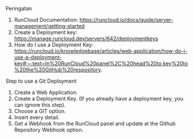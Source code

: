 Peringatan

1. RunCloud Documentation: https://runcloud.io/docs/guide/server-management/getting-started
2. Create a Deployment key: https://manage.runcloud.dev/servers/642/deploymentkeys
3. How do I use a Deployment Key: https://runcloud.io/knowledgebase/articles/web-application/how-do-i-use-a-deployment-key#:~:text=In%20RunCloud%20panel%2C%20head%20to,key%20to%20the%20GitHub%20respository.

Step to use a Git Deployment
1. Create a Web Application.
2. Create a Deployment Key. (If you already have a deployment key, you can ignore this step).
3. Choose a GIT option.
4. Insert every detail.
5. Get a Webhook from the RunCloud panel and update at the Github Repository Webhook option.